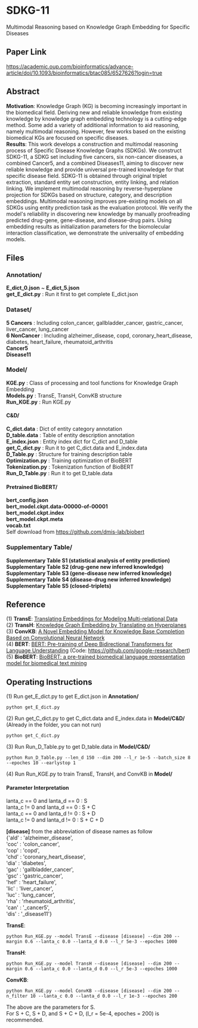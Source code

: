 # SDKG-11
Multimodal Reasoning based on Knowledge Graph Embedding for Specific Diseases

## Paper Link
https://academic.oup.com/bioinformatics/advance-article/doi/10.1093/bioinformatics/btac085/6527626?login=true

## Abstract
**Motivation**: Knowledge Graph (KG) is becoming increasingly important in the biomedical field. Deriving new and reliable knowledge from existing knowledge by knowledge graph embedding technology is a cutting-edge method. Some add a variety of additional information to aid reasoning, namely multimodal reasoning. However, few works based on the existing biomedical KGs are focused on specific diseases.    
**Results**: This work develops a construction and multimodal reasoning process of Specific Disease Knowledge Graphs (SDKGs). We construct SDKG-11, a SDKG set including five cancers, six non-cancer diseases, a combined Cancer5, and a combined Diseases11, aiming to discover new reliable knowledge and provide universal pre-trained knowledge for that specific disease field. SDKG-11 is obtained through original triplet extraction, standard entity set construction, entity linking, and relation linking. We implement multimodal reasoning by reverse-hyperplane projection for SDKGs based on structure, category, and description embeddings. Multimodal reasoning improves pre-existing models on all SDKGs using entity prediction task as the evaluation protocol. We verify the model's reliability in discovering new knowledge by manually proofreading predicted drug-gene, gene-disease, and disease-drug pairs. Using embedding results as initialization parameters for the biomolecular interaction classification, we demonstrate the universality of embedding models.   

## Files
### Annotation/
**E_dict_0.json** ~ **E_dict_5.json**   
**get_E_dict.py** : Run it first to get complete E_dict.json   

### Dataset/ 
**5 Cancers** : Including colon_cancer, gallbladder_cancer, gastric_cancer, liver_cancer, lung_cancer          
**6 NonCancer** : Including alzheimer_disease, copd, coronary_heart_disease, diabetes, heart_failure, rheumatoid_arthritis        
**Cancer5**   
**Disease11**     

### Model/ 
**KGE.py** : Class of processing and tool functions for Knowledge Graph Embedding    
**Models.py** : TransE, TransH, ConvKB structure    
**Run_KGE.py** : Run KGE.py        
#### C&D/
**C_dict.data** : Dict of entity category annotation  
**D_table.data** : Table of entity description annotation  
**E_index.json** : Entity index dict for C_dict and D_table  
**get_C_dict.py** : Run it to get C_dict.data and E_index.data    
**D_Table.py** : Structure for training description table        
**Optimization.py** : Training optimization of BioBERT     
**Tokenization.py** : Tokenization function of BioBERT     
**Run_D_Table.py** : Run it to get D_table.data  
#### Pretrained BioBERT/  
**bert_config.json**  
**bert_model.ckpt.data-00000-of-00001**  
**bert_model.ckpt.index**  
**bert_model.ckpt.meta**  
**vocab.txt**  
Self download from https://github.com/dmis-lab/biobert     

### Supplementary Table/  
**Supplementary Table S1 (statistical analysis of entity prediction)**  
**Supplementary Table S2 (drug-gene new inferred knowledge)**   
**Supplementary Table S3 (gene-disease new inferred knowledge)**   
**Supplementary Table S4 (disease-drug new inferred knowledge)**   
**Supplementary Table S5 (closed-triplets)**    

## Reference
(1) **TransE**: [Translating Embeddings for Modeling Multi-relational Data](https://www.cs.sjtu.edu.cn/~li-fang/deeplearning-for-modeling-multi-relational-data.pdf)   
(2) **TransH**: [Knowledge Graph Embedding by Translating on Hyperplanes](http://citeseerx.ist.psu.edu/viewdoc/download?doi=10.1.1.486.2800&rep=rep1&type=pdf)   
(3) **ConvKB**: [A Novel Embedding Model for Knowledge Base Completion Based on Convolutional Neural Network](https://arxiv.org/pdf/1712.02121.pdf)   
(4) **BERT**: [BERT: Pre-training of Deep Bidirectional Transformers for Language Understanding](https://arxiv.org/pdf/1810.04805.pdf) (Code: https://github.com/google-research/bert)    
(5) **BioBERT**: [BioBERT: a pre-trained biomedical language representation model for biomedical text mining](https://arxiv.org/pdf/1901.08746v2.pdf)

## Operating Instructions
(1) Run get_E_dict.py to get E_dict.json in **Annotation/**     
```
python get_E_dict.py
```

(2) Run get_C_dict.py to get C_dict.data and E_index.data in **Model/C&D/** (Already in the folder, you can not run)    
```
python get_C_dict.py   
```

(3) Run Run_D_Table.py to get D_table.data in **Model/C&D/**     
```
python Run_D_Table.py --len_d 150 --dim 200 --l_r 1e-5 --batch_size 8 --epoches 10 --earlystop 1   
```

(4) Run Run_KGE.py to train TransE, TransH, and ConvKB in **Model/**
#### Parameter Interpretation  
lanta_c == 0 and lanta_d == 0 : S  
lanta_c != 0 and lanta_d == 0 : S + C  
lanta_c == 0 and lanta_d != 0 : S + D  
lanta_c != 0 and lanta_d != 0 : S + C + D  

**[disease]** from the abbreviation of disease names as follow      
{'ald' : 'alzheimer_disease',  
 'coc' : 'colon_cancer',  
 'cop' : 'copd',  
 'chd' : 'coronary_heart_disease',  
 'dia' : 'diabetes',  
 'gac' : 'gallbladder_cancer',  
 'gsc' : 'gastric_cancer',  
 'hef' : 'heart_failure',  
 'lic' : 'liver_cancer',  
 'luc' : 'lung_cancer',  
 'rha' : 'rheumatoid_arthritis',  
 'can' : '_cancer5',  
 'dis' : '_disease11'}   

**TransE**:   
```
python Run_KGE.py --model TransE --disease [disease] --dim 200 --margin 0.6 --lanta_c 0.0 --lanta_d 0.0 --l_r 5e-3 --epoches 1000
```
**TransH**:  
```
python Run_KGE.py --model TransH --disease [disease] --dim 200 --margin 0.6 --lanta_c 0.0 --lanta_d 0.0 --l_r 5e-3 --epoches 1000
```
**ConvKB**:  
```
python Run_KGE.py --model ConvKB --disease [disease] --dim 200 --n_filter 10 --lanta_c 0.0 --lanta_d 0.0 --l_r 1e-3 --epoches 200
```

The above are the parameters for S.  
For S + C, S + D, and S + C + D, (l_r = 5e-4,  epoches = 200) is recommended.  
